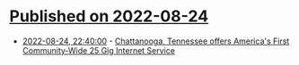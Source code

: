 # [Published on 2022-08-24](index.md)

* [2022-08-24, 22:40:00](https://mobile.slashdot.org/story/22/08/24/2029213/chattanooga-tennessee-offers-americas-first-community-wide-25-gig-internet-service?utm_source=rss1.0mainlinkanon&utm_medium=feed) - [Chattanooga, Tennessee offers America's First Community-Wide 25 Gig Internet Service](https://mobile.slashdot.org/story/22/08/24/2029213/chattanooga-tennessee-offers-americas-first-community-wide-25-gig-internet-service?utm_source=rss1.0mainlinkanon&utm_medium=feed)
